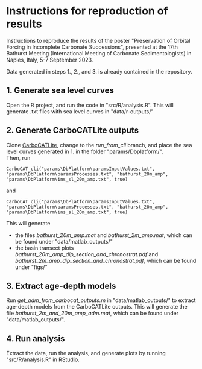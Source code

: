 # Instructions for reproduction of results

Instructions to reproduce the results of the poster "Preservation of Orbital Forcing in Incomplete Carbonate Successions", presented  at the 17th Bathurst Meeting (International Meeting of Carbonate Sedimentologists) in
Naples, Italy, 5-7 September 2023.

Data generated in steps 1., 2., and 3. is already contained in the repository.

## 1. Generate sea level curves

Open the R project, and run the code in "src/R/analysis.R". This will generate .txt files  with sea level curves in "data/r-outputs/"

## 2. Generate CarboCATLite outputs

Clone [CarboCATLite](https://github.com/MindTheGap-ERC/CarboCATLite), change to the _run_from_cli_ branch, and place the sea level curves generated in 1. in the folder "params/Dbplatform/".  
Then, run

```{matlab}
CarboCAT_cli("params\DbPlatform\paramsInputValues.txt", "params\DbPlatform\paramsProcesses.txt", "bathurst_20m_amp", "params\DbPlatform\ins_sl_20m_amp.txt", true)  
```

and

```{matlab}
CarboCAT_cli("params\DbPlatform\paramsInputValues.txt", "params\DbPlatform\paramsProcesses.txt", "bathurst_20m_amp", "params\DbPlatform\ins_sl_20m_amp.txt", true)  
```

This will generate

* the files _bathurst_20m_amp.mat_ and _bathurst_2m_amp.mat_, which can be found under "data/matlab_outputs/"
* the basin transect plots _bathurst_20m_amp_dip_section_and_chronostrat.pdf_ and _bathurst_2m_amp_dip_section_and_chronostrat.pdf_, which can be found under "figs/"

## 3. Extract age-depth models

Run _get_adm_from_carbocat_outputs.m_ in "data/matlab_outputs/" to extract age-depth models from the CarboCATLite outputs. This will generate the file _bathurst_2m_and_20m_amp_adm.mat_, which can be found under "data/matlab_outputs/".

## 4. Run analysis

Extract the data, run the analysis, and generate plots by running "src/R/analysis.R" in RStudio.
